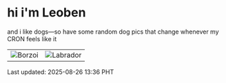 # hi i'm Leoben

and i like dogs—so have some random dog pics that change whenever my CRON feels like it

|  |  |
|--------|----------|
| ![Borzoi](https://random-dog-vercel.vercel.app/api/random-borzoi?v=1756186570) | ![Labrador](https://random-dog-vercel.vercel.app/api/random-labrador?v=1756186570) |

Last updated: 2025-08-26 13:36 PHT
